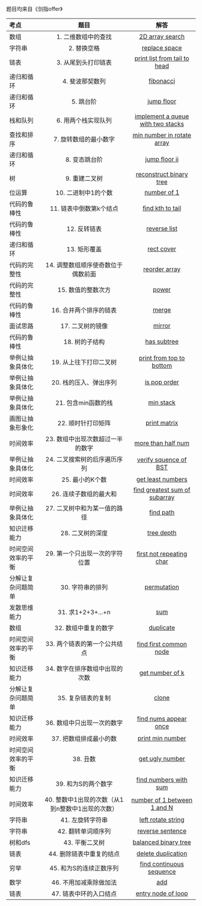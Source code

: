 题目均来自《剑指offer》

| **考点** | 题目 |解答|
| :--- | :---: |:---: |
| 数组 |1. 二维数组中的查找|[2D array search](https://github.com/steveLauwh/Algorithms/blob/master/sfo/1.%202D%20array%20search.md)|
| 字符串 |2. 替换空格|[replace space](https://github.com/steveLauwh/Algorithms/blob/master/sfo/2.%20replace%20space.md)|
|链表|3. 从尾到头打印链表|[print list from tail to head](https://github.com/steveLauwh/Algorithms/blob/master/sfo/3.%20print%20list%20from%20tail%20to%20head.md)|
|递归和循环|4. 斐波那契数列|[fibonacci](https://github.com/steveLauwh/Algorithms/blob/master/sfo/4.%20fibonacci.md)|
|递归和循环|5. 跳台阶|[jump floor](https://github.com/steveLauwh/Algorithms/blob/master/sfo/5.%20jump%20floor.md)|
|栈和队列|6. 用两个栈实现队列|[implement a queue with two stacks](https://github.com/steveLauwh/Algorithms/blob/master/sfo/6.%20implement%20a%20queue%20with%20two%20stacks.md)|
|查找和排序|7. 旋转数组的最小数字|[min number in rotate array](https://github.com/steveLauwh/Algorithms/blob/master/sfo/7.%20min%20number%20in%20rotate%20array.md)|
|递归和循环|8. 变态跳台阶|[jump floor ii](https://github.com/steveLauwh/Algorithms/blob/master/sfo/8.%20jump%20floor%20ii.md)|
|树|9. 重建二叉树|[reconstruct binary tree](https://github.com/steveLauwh/Algorithms/blob/master/sfo/9.%20reconstruct%20binary%20tree.md)|
|位运算|10. 二进制中1的个数|[number of 1](https://github.com/steveLauwh/Algorithms/blob/master/sfo/10.%20number%20of%201.md)|
|代码的鲁棒性|11. 链表中倒数第k个结点|[find kth to tail](https://github.com/steveLauwh/Algorithms/blob/master/sfo/11.%20find%20kth%20to%20tail.md)|
|代码的鲁棒性|12. 反转链表|[reverse list](https://github.com/steveLauwh/Algorithms/blob/master/sfo/12.%20reverse%20list.md)|
|递归和循环|13. 矩形覆盖|[rect cover](https://github.com/steveLauwh/Algorithms/blob/master/sfo/13.%20rect%20cover.md)|
|代码的完整性|14. 调整数组顺序使奇数位于偶数前面|[reorder array](https://github.com/steveLauwh/Algorithms/blob/master/sfo/14.%20reorder%20array.md)|
|代码的完整性|15. 数值的整数次方|[power](https://github.com/steveLauwh/Algorithms/blob/master/sfo/15.%20power.md)|
|代码的鲁棒性|16. 合并两个排序的链表|[merge](https://github.com/steveLauwh/Algorithms/blob/master/sfo/16.%20merge.md)|
|面试思路|17. 二叉树的镜像|[mirror](https://github.com/steveLauwh/Algorithms/blob/master/sfo/17.%20mirror.md)|
|代码的鲁棒性|18. 树的子结构|[has subtree](https://github.com/steveLauwh/Algorithms/blob/master/sfo/18.%20has%20subtree.md)|
|举例让抽象具体化|19. 从上往下打印二叉树|[print from top to bottom](https://github.com/steveLauwh/Algorithms/blob/master/sfo/19.%20print%20from%20top%20to%20bottom.md)|
|举例让抽象具体化|20. 栈的压入、弹出序列|[is pop order](https://github.com/steveLauwh/Algorithms/blob/master/sfo/20.%20is%20pop%20order.md)|
|举例让抽象具体化|21. 包含min函数的栈|[ min stack](https://github.com/steveLauwh/Algorithms/blob/master/sfo/21.%20min%20stack.md)|
|画图让抽象形象化|22. 顺时针打印矩阵|[print matrix](https://github.com/steveLauwh/Algorithms/blob/master/sfo/22.%20print%20matrix.md)|
|时间效率|23. 数组中出现次数超过一半的数字|[more than half num](https://github.com/steveLauwh/Algorithms/blob/master/sfo/23.%20more%20than%20half%20num.md)|
|举例让抽象具体化|24. 二叉搜索树的后序遍历序列|[verify squence of BST](https://github.com/steveLauwh/Algorithms/blob/master/sfo/24.%20verify%20squence%20of%20BST.md)|
|时间效率|25. 最小的K个数|[get least numbers](https://github.com/steveLauwh/Algorithms/blob/master/sfo/25.%20%20get%20least%20numbers.md)|
|时间效率|26. 连续子数组的最大和|[find greatest sum of subarray](https://github.com/steveLauwh/Algorithms/blob/master/sfo/26.%20find%20greatest%20sum%20of%20subarray.md)|
|举例让抽象具体化|27. 二叉树中和为某一值的路径|[find path](https://github.com/steveLauwh/Algorithms/blob/master/sfo/27.%20find%20path.md)|
|知识迁移能力|28. 二叉树的深度|[tree depth](https://github.com/steveLauwh/Algorithms/blob/master/sfo/28.%20tree%20depth.md)|
|时间空间效率的平衡|29. 第一个只出现一次的字符位置|[first not repeating char](https://github.com/steveLauwh/Algorithms/blob/master/sfo/29.%20first%20not%20repeating%20char.md)|
|分解让复杂问题简单|30. 字符串的排列|[permutation](https://github.com/steveLauwh/Algorithms/blob/master/sfo/30.%20permutation.md)|
|发散思维能力|31. 求1+2+3+...+n|[sum](https://github.com/steveLauwh/Algorithms/blob/master/sfo/31.%20sum.md)|
|数组|32. 数组中重复的数字|[duplicate](https://github.com/steveLauwh/Algorithms/blob/master/sfo/32.%20duplicate.md)|
|时间空间效率的平衡|33. 两个链表的第一个公共结点|[find first common node](https://github.com/steveLauwh/Algorithms/blob/master/sfo/33.%20find%20first%20common%20node.md)|
|知识迁移能力|34. 数字在排序数组中出现的次数|[get number of k](https://github.com/steveLauwh/Algorithms/blob/master/sfo/34.%20get%20number%20of%20k.md)|
|分解让复杂问题简单|35. 复杂链表的复制|[clone](https://github.com/steveLauwh/Algorithms/blob/master/sfo/35.%20clone.md)|
|知识迁移能力|36. 数组中只出现一次的数字|[find nums appear once](https://github.com/steveLauwh/Algorithms/blob/master/sfo/36.%20find%20nums%20appear%20once.md)|
|时间效率|37. 把数组排成最小的数|[print min number](https://github.com/steveLauwh/Algorithms/blob/master/sfo/37.%20print%20min%20number.md)|
|时间空间效率的平衡|38. 丑数|[get ugly number](https://github.com/steveLauwh/Algorithms/blob/master/sfo/38.%20get%20ugly%20number.md)|
|知识迁移能力|39. 和为S的两个数字|[find numbers with sum](https://github.com/steveLauwh/Algorithms/blob/master/sfo/39.%20find%20numbers%20with%20sum.md)|
|时间效率|40. 整数中1出现的次数（从1到n整数中1出现的次数）|[number of 1 between 1 and N](https://github.com/steveLauwh/Algorithms/blob/master/sfo/40.%20number%20of%201%20between%201%20and%20N.md)|
|字符串|41. 左旋转字符串|[left rotate string](https://github.com/steveLauwh/Algorithms/blob/master/sfo/41.%20left%20rotate%20string.md)|
|字符串|42. 翻转单词顺序列|[reverse sentence](https://github.com/steveLauwh/Algorithms/blob/master/sfo/42.%20reverse%20sentence.md)|
|树和dfs|43. 平衡二叉树|[balanced binary tree](https://github.com/steveLauwh/Algorithms/blob/master/sfo/43.%20balanced%20binary%20tree.md)|
|链表|44. 删除链表中重复的结点|[delete duplication](https://github.com/steveLauwh/Algorithms/blob/master/sfo/44.%20delete%20duplication.md)|
|穷举|45. 和为S的连续正数序列|[find continuous sequence](https://github.com/steveLauwh/Algorithms/blob/master/sfo/45.%20find%20continuous%20sequence.md)|
|数学|46. 不用加减乘除做加法|[add](https://github.com/steveLauwh/Algorithms/blob/master/sfo/46.%20add.md)|
|链表|47. 链表中环的入口结点|[entry node of loop](https://github.com/steveLauwh/Algorithms/blob/master/sfo/47.%20entry%20node%20of%20loop.md)|


